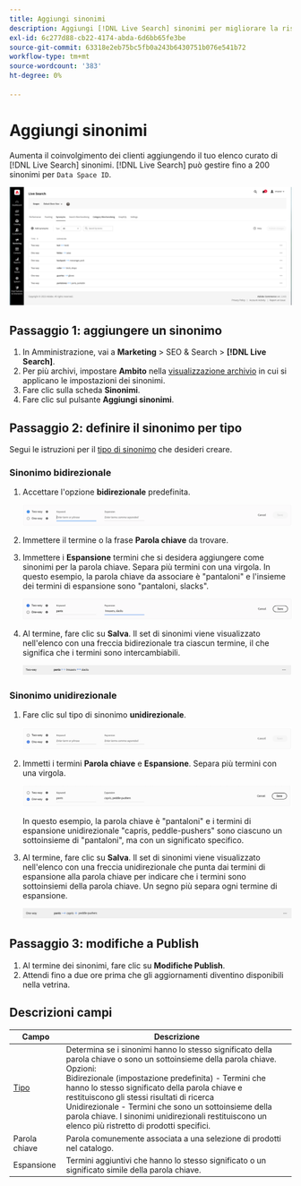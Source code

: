 ```yaml
---
title: Aggiungi sinonimi
description: Aggiungi [!DNL Live Search] sinonimi per migliorare la risposta alle richieste di ricerca.
exl-id: 6c277d88-cb22-4174-abda-6d6bb65fe3be
source-git-commit: 63318e2eb75bc5fb0a243b6430751b076e541b72
workflow-type: tm+mt
source-wordcount: '383'
ht-degree: 0%

---
```


# Aggiungi sinonimi

Aumenta il coinvolgimento dei clienti aggiungendo il tuo elenco curato di [!DNL Live Search] sinonimi. [!DNL Live Search] può gestire fino a 200 sinonimi per `Data Space ID`.

![[!DNL Live Search] sinonimi](assets/synonym-workspace.png)

## Passaggio 1: aggiungere un sinonimo

1. In Amministrazione, vai a **Marketing** > SEO &amp; Search > **[!DNL Live Search]**.
1. Per più archivi, impostare **Ambito** nella [visualizzazione archivio](https://experienceleague.adobe.com/docs/commerce-admin/start/setup/websites-stores-views.html#scope-settings) in cui si applicano le impostazioni dei sinonimi.
1. Fare clic sulla scheda **Sinonimi**.
1. Fare clic sul pulsante **Aggiungi sinonimi**.

## Passaggio 2: definire il sinonimo per tipo

Segui le istruzioni per il [tipo di sinonimo](synonyms-type.md) che desideri creare.

### Sinonimo bidirezionale

1. Accettare l&#39;opzione **bidirezionale** predefinita.

   ![Aggiungi sinonimo bidirezionale](assets/synonym-add-two-way.png)


1. Immettere il termine o la frase **Parola chiave** da trovare.
1. Immettere i **Espansione** termini che si desidera aggiungere come sinonimi per la parola chiave. Separa più termini con una virgola.
In questo esempio, la parola chiave da associare è &quot;pantaloni&quot; e l&#39;insieme dei termini di espansione sono &quot;pantaloni, slacks&quot;.

   ![Esempio di sinonimo bidirezionale](assets/synonym-add-two-way-example.png)

1. Al termine, fare clic su **Salva**.
Il set di sinonimi viene visualizzato nell&#39;elenco con una freccia bidirezionale tra ciascun termine, il che significa che i termini sono intercambiabili.

   ![Sinonimo bidirezionale](assets/synonym-two-way.png)

### Sinonimo unidirezionale

1. Fare clic sul tipo di sinonimo **unidirezionale**.

   ![Aggiungi sinonimo unidirezionale](assets/synonym-add-one-way.png)

1. Immetti i termini **Parola chiave** e **Espansione**. Separa più termini con una virgola.

   ![Esempio di sinonimo unidirezionale](assets/synonym-add-one-way-example.png)

   In questo esempio, la parola chiave è &quot;pantaloni&quot; e i termini di espansione unidirezionale &quot;capris, peddle-pushers&quot; sono ciascuno un sottoinsieme di &quot;pantaloni&quot;, ma con un significato specifico.

1. Al termine, fare clic su **Salva**.
Il set di sinonimi viene visualizzato nell&#39;elenco con una freccia unidirezionale che punta dai termini di espansione alla parola chiave per indicare che i termini sono sottoinsiemi della parola chiave. Un segno più separa ogni termine di espansione.

   ![Sinonimo unidirezionale](assets/synonym-one-way.png)

## Passaggio 3: modifiche a Publish

1. Al termine dei sinonimi, fare clic su **Modifiche Publish**.
1. Attendi fino a due ore prima che gli aggiornamenti diventino disponibili nella vetrina.

## Descrizioni campi

| Campo | Descrizione |
|--- |--- |
| [Tipo](synonyms.md) | Determina se i sinonimi hanno lo stesso significato della parola chiave o sono un sottoinsieme della parola chiave. Opzioni:<br />Bidirezionale (impostazione predefinita) - Termini che hanno lo stesso significato della parola chiave e restituiscono gli stessi risultati di ricerca<br />Unidirezionale - Termini che sono un sottoinsieme della parola chiave. I sinonimi unidirezionali restituiscono un elenco più ristretto di prodotti specifici. |
| Parola chiave | Parola comunemente associata a una selezione di prodotti nel catalogo. |
| Espansione | Termini aggiuntivi che hanno lo stesso significato o un significato simile della parola chiave. |
